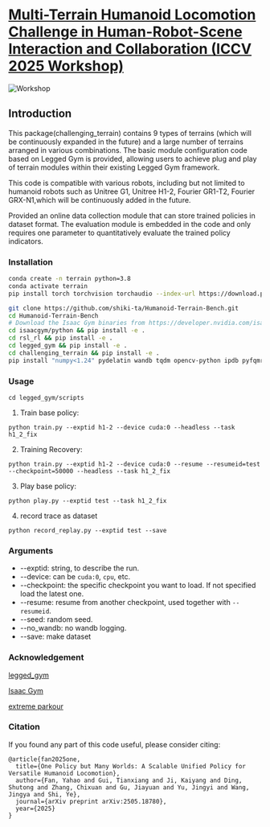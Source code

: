 # [Multi-Terrain Humanoid Locomotion Challenge in Human-Robot-Scene Interaction and Collaboration (ICCV 2025 Workshop)](https://human-robot-scene.github.io/Terrain-Challenge/)

![Workshop](images/workshop.png)

## Introduction

This package(challenging_terrain) contains 9 types of terrains (which will be continuously expanded in the future) and a large number of terrains arranged in various combinations. The basic module configuration code based on Legged Gym is provided, allowing users to achieve plug and play of terrain modules within their existing Legged Gym framework. 

This code is compatible with various robots, including but not limited to humanoid robots such as Unitree G1, Unitree H1-2, Fourier GR1-T2, Fourier GRX-N1,which will be continuously added in the future. 

Provided an online data collection module that can store trained policies in dataset format. The evaluation module is embedded in the code and only requires one parameter to quantitatively evaluate the trained policy indicators.

### Installation ###
```bash
conda create -n terrain python=3.8
conda activate terrain
pip install torch torchvision torchaudio --index-url https://download.pytorch.org/whl/cu118   #or cu113,cu115,cu121, based on your cuda version

git clone https://github.com/shiki-ta/Humanoid-Terrain-Bench.git
cd Humanoid-Terrain-Bench
# Download the Isaac Gym binaries from https://developer.nvidia.com/isaac-gym 
cd isaacgym/python && pip install -e .
cd rsl_rl && pip install -e .
cd legged_gym && pip install -e .
cd challenging_terrain && pip install -e .
pip install "numpy<1.24" pydelatin wandb tqdm opencv-python ipdb pyfqmr flask
```

### Usage ###
`cd legged_gym/scripts`
1. Train base policy:  
```
python train.py --exptid h1-2 --device cuda:0 --headless --task h1_2_fix
```

2. Training Recovery:
```
python train.py --exptid h1-2 --device cuda:0 --resume --resumeid=test --checkpoint=50000 --headless --task h1_2_fix
```

3. Play base policy:
```
python play.py --exptid test --task h1_2_fix
```

4. record trace as dataset

```
python record_replay.py --exptid test --save
```

### Arguments ###
- --exptid: string,  to describe the run. 
- --device: can be `cuda:0`, `cpu`, etc.
- --checkpoint: the specific checkpoint you want to load. If not specified load the latest one.
- --resume: resume from another checkpoint, used together with `--resumeid`.
- --seed: random seed.
- --no_wandb: no wandb logging.
- --save: make dataset

### Acknowledgement ###

[legged_gym](https://github.com/leggedrobotics/legged_gym)

[Isaac Gym](https://developer.nvidia.com/isaac-gym)

[extreme parkour](https://github.com/chengxuxin/extreme-parkour)

### Citation
If you found any part of this code useful, please consider citing:
```
@article{fan2025one,
  title={One Policy but Many Worlds: A Scalable Unified Policy for Versatile Humanoid Locomotion},
  author={Fan, Yahao and Gui, Tianxiang and Ji, Kaiyang and Ding, Shutong and Zhang, Chixuan and Gu, Jiayuan and Yu, Jingyi and Wang, Jingya and Shi, Ye},
  journal={arXiv preprint arXiv:2505.18780},
  year={2025}
}
```